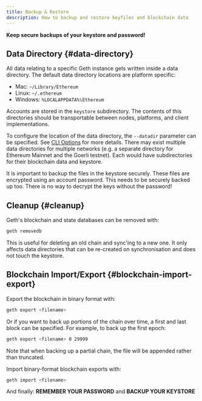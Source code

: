 ```yaml
---
title: Backup & Restore
description: How to backup and restore keyfiles and blockchain data
---
```


**Keep secure backups of your keystore and password!**

## Data Directory {#data-directory}

All data relating to a specific Geth instance gets written inside a data directory. The default data directory locations are platform specific:

- Mac: `~/Library/Ethereum`
- Linux: `~/.ethereum`
- Windows: `%LOCALAPPDATA%\Ethereum`

Accounts are stored in the `keystore` subdirectory. The contents of this directories should be transportable between nodes, platforms, and client implementations.

To configure the location of the data directory, the `--datadir` parameter can be specified. See [CLI Options](/docs/fundamentals/command-line-options) for more details. There may exist multiple data directories for multiple networks (e.g. a separate directory for Ethereum Mainnet and the Goerli testnet). Each would have subdirectories for their blockchain data and keystore.

It is important to backup the files in the keystore securely. These files are encrypted using an account password. This needs to be securely backed up too. There is no way to decrypt the keys without the password!

## Cleanup {#cleanup}

Geth's blockchain and state databases can be removed with:

```sh
geth removedb
```

This is useful for deleting an old chain and sync'ing to a new one. It only affects data directories that can be re-created on synchronisation and does not touch the keystore.

## Blockchain Import/Export {#blockchain-import-export}

Export the blockchain in binary format with:

```sh
geth export <filename>
```

Or if you want to back up portions of the chain over time, a first and last block can be specified. For example, to back up the first epoch:

```sh
geth export <filename> 0 29999
```

Note that when backing up a partial chain, the file will be appended rather than truncated.

Import binary-format blockchain exports with:

```sh
geth import <filename>
```

And finally: **REMEMBER YOUR PASSWORD** and **BACKUP YOUR KEYSTORE**
